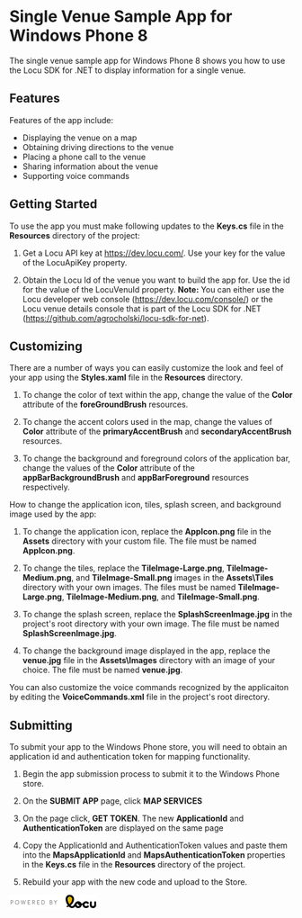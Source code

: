 Single Venue Sample App for Windows Phone 8
================

The single venue sample app for Windows Phone 8 shows you how to use the Locu SDK for .NET to display information for a single venue.

## Features 

Features of the app include:
- Displaying the venue on a map
- Obtaining driving directions to the venue
- Placing a phone call to the venue
- Sharing information about the venue
- Supporting voice commands

## Getting Started

To use the app you must make following updates to the __Keys.cs__ file in the __Resources__ directory of the project:

1.	Get a Locu API key at https://dev.locu.com/. Use your key for the value of the LocuApiKey property.

2.	Obtain the Locu Id of the venue you want to build the app for. Use the id for the value of the LocuVenuId property.
	__Note:__ You can either use the Locu developer web console (https://dev.locu.com/console/) or the Locu venue details console that is part of the Locu SDK for .NET (https://github.com/agrocholski/locu-sdk-for-net).

## Customizing

There are a number of ways you can easily customize the look and feel of your app using the __Styles.xaml__ file in the __Resources__ directory.

1.	To change the color of text  within the app, change the value of the __Color__ attribute of the __foreGroundBrush__ resources.

2.	To change the accent colors used in the map, change the values of __Color__ attribute of the __primaryAccentBrush__ and __secondaryAccentBrush__ resources.

3.	To change the background and foreground colors of the application bar, change the values of the __Color__ attribute of the __appBarBackgroundBrush__ and __appBarForeground__ resources respectively.

How to change the application icon, tiles, splash screen, and background image used by the app:

1.	To change the application icon, replace the __AppIcon.png__ file in the __Assets__ directory with your custom file. The file must be named __AppIcon.png__.

2.	To change the tiles, replace the __TileImage-Large.png__, __TileImage-Medium.png__, and __TileImage-Small.png__ images in the __Assets\Tiles__ directory with your own images. The files must be named __TileImage-Large.png__, __TileImage-Medium.png__, and __TileImage-Small.png__.

3.	To change the splash screen, replace the __SplashScreenImage.jpg__ in the project's root directory with your own image. The file must be named __SplashScreenImage.jpg__.

4.	To change the background image displayed in the app, replace the __venue.jpg__ file in the __Assets\Images__ directory with an image of your choice. The file must be named __venue.jpg__.

You can also customize the voice commands recognized by the applicaiton by editing the __VoiceCommands.xml__ file in the project's root directory.

## Submitting

To submit your app to the Windows Phone store, you will need to obtain an application id and authentication token for mapping functionality.

1.	Begin the app submission process to submit it to the Windows Phone store.

2.	On the __SUBMIT APP__ page, click __MAP SERVICES__

3.	On the page click, __GET TOKEN__. The new __ApplicationId__ and __AuthenticationToken__ are displayed on the same page

4.	Copy the ApplicationId and AuthenticationToken values and paste them into the __MapsApplicationId__ and __MapsAuthenticationToken__ properties in the __Keys.cs__ file in the __Resources__ directory of the project.

5.	Rebuild your app with the new code and upload to the Store.

![Powered by Locu](/docs/images/Locu/poweredby-color.png)